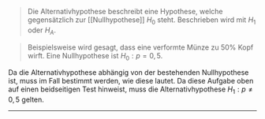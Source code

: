 >Die Alternativhypothese beschreibt eine Hypothese, welche gegensätzlich zur [[Nullhypothese]] $H_0$ steht. Beschrieben wird mit $H_1$ oder $H_A$.

>Beispielsweise wird gesagt, dass eine verformte Münze zu $50\%$ Kopf wirft. Eine Nullhypothese ist $H_0:p=0,5$.


Da die Alternativhypothese abhängig von der bestehenden Nullhypothese ist, muss im Fall bestimmt werden, wie diese lautet.
Da diese Aufgabe oben auf einen beidseitigen Test hinweist, muss die Alternativhypothese $H_1:p\ne 0,5$ gelten.

---